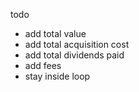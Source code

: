 todo

- add total value
- add total acquisition cost
- add total dividends paid
- add fees
- stay inside loop
